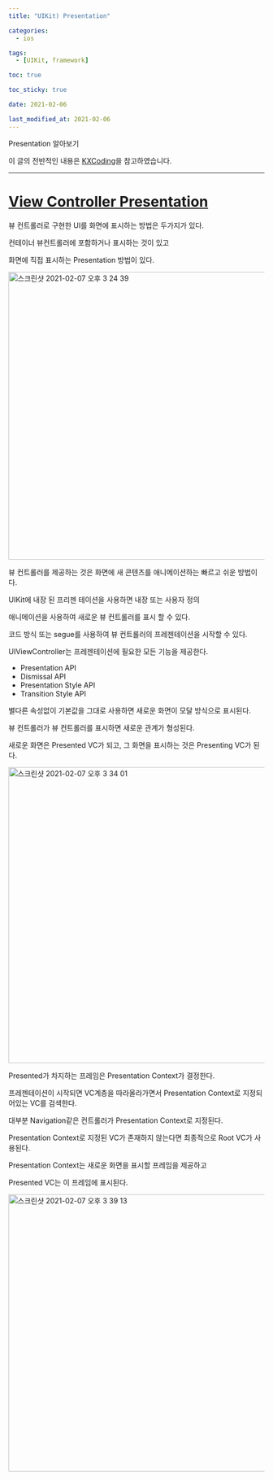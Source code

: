 ```yaml
---
title: "UIKit) Presentation"

categories:
  - ios

tags:
  - [UIKit, framework]

toc: true

toc_sticky: true

date: 2021-02-06

last_modified_at: 2021-02-06
---
```


Presentation 알아보기

이 글의 전반적인 내용은 [KXCoding](https://kxcoding.com/)을 참고하였습니다.

---

# [View Controller Presentation](https://developer.apple.com/library/archive/featuredarticles/ViewControllerPGforiPhoneOS/PresentingaViewController.html)

뷰 컨트롤러로 구현한 UI를 화면에 표시하는 방법은 두가지가 있다.

컨테이너 뷰컨트롤러에 포함하거나 표시하는 것이 있고

화면에 직접 표시하는 Presentation 방법이 있다.

<img width="566" alt="스크린샷 2021-02-07 오후 3 24 39" src="https://user-images.githubusercontent.com/70311145/107138591-a159fd80-6958-11eb-91b3-aed52bc44f3a.png">

뷰 컨트롤러를 제공하는 것은 화면에 새 콘텐츠를 애니메이션하는 빠르고 쉬운 방법이다.

UIKit에 내장 된 프리젠 테이션을 사용하면 내장 또는 사용자 정의

애니메이션을 사용하여 새로운 뷰 컨트롤러를 표시 할 수 있다.

코드 방식 또는 segue를 사용하여 뷰 컨트롤러의 프레젠테이션을 시작할 수 있다.

UIViewController는 프레젠테이션에 필요한 모든 기능을 제공한다.

- Presentation API
- Dismissal API
- Presentation Style API
- Transition Style API

별다른 속성없이 기본값을 그대로 사용하면 새로운 화면이 모달 방식으로 표시된다.

뷰 컨트롤러가 뷰 컨트롤러를 표시하면 새로운 관계가 형성된다.

새로운 화면은 Presented VC가 되고, 그 화면을 표시하는 것은 Presenting VC가 된다.

<img width="582" alt="스크린샷 2021-02-07 오후 3 34 01" src="https://user-images.githubusercontent.com/70311145/107138802-edf20880-6959-11eb-9411-f1ed3f2a3446.png">

Presented가 차지하는 프레임은 Presentation Context가 결정한다.

프레젠테이션이 시작되면 VC계층을 따라올라가면서 Presentation Context로 지정되어있는 VC를 검색한다.

대부분 Navigation같은 컨트롤러가 Presentation Context로 지정된다.

Presentation Context로 지정된 VC가 존재하지 않는다면 최종적으로 Root VC가 사용된다.

Presentation Context는 새로운 화면을 표시할 프레임을 제공하고

Presented VC는 이 프레임에 표시된다.

<img width="545" alt="스크린샷 2021-02-07 오후 3 39 13" src="https://user-images.githubusercontent.com/70311145/107138882-a61fb100-695a-11eb-978c-7f9d06af7876.png">

